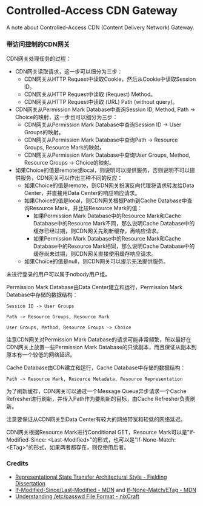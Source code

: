 # Controlled-Access CDN Gateway
A note about Controlled-Access CDN (Content Delivery Network) Gateway.

### 带访问控制的CDN网关

CDN网关处理任务的过程：
- CDN网关读取请求，这一步可以细分为三步：
  - CDN网关从HTTP Request中读取Cookie，然后从Cookie中读取Session ID。
  - CDN网关从HTTP Request中读取 (Request) Method。
  - CDN网关从HTTP Request中读取 (URL) Path (without query)。
- CDN网关从Permission Mark Database中查询Session ID, Method, Path -> Choice的映射，这一步也可以细分为三步：
  - CDN网关从Permission Mark Database中查询Session ID -> User Groups的映射。
  - CDN网关从Permission Mark Database中查询Path -> Resource Groups, Resource Mark的映射。
  - CDN网关从Permission Mark Database中查询User Groups, Method, Resource Groups -> Choice的映射。
- 如果Choice的值是remote或local，则说明可以提供服务，否则说明不可以提供服务，CDN网关可以作出三种不同的反应：
  - 如果Choice的值是remote，则CDN网关扮演反向代理将请求转发给Data Center，并直接用Data Center的响应响应请求。
  - 如果Choice的值是local，则CDN网关根据Path到Cache Database中查询Resource Mark，并比较Resource Mark的值：
    - 如果Permission Mark Database中的Resource Mark和Cache Database中的Resource Mark不同，那么说明Cache Database中的缓存已经过期，则CDN网关先刷新缓存，再响应请求。
    - 如果Permission Mark Database中的Resource Mark和Cache Database中的Resource Mark相同，那么说明Cache Database中的缓存尚未过期，则CDN网关直接使用缓存响应请求。
  - 如果Choice的值是null，则CDN网关可以提示无法提供服务。

未进行登录的用户可以属于nobody用户组。

Permission Mark Database由Data Center建立和运行，Permission Mark Database中存储的数据结构：

```
Session ID -> User Groups
```

```
Path -> Resource Groups, Resource Mark
```

```
User Groups, Method, Resource Groups -> Choice
```

注意CDN网关对Permission Mark Database的请求可能非常频繁，所以最好在CDN网关上放置一些Permission Mark Database的只读副本，而且保证从副本到原本有一个较低的网络延迟。

Cache Database由CDN建立和运行，Cache Database中存储的数据结构：

```
Path -> Resource Mark, Resource Metadata, Resource Representation
```

为了刷新缓存，CDN网关可以通过一个Message Queue异步请求一个Cache Refresher进行刷新，并传入Path作为要刷新的目标，由Cache Refresher负责刷新。

注意要保证从CDN网关到Data Center有较大的网络带宽和较低的网络延迟。

CDN网关根据Resource Mark进行Conditional GET，Resource Mark可以是"If-Modified-Since: \<Last-Modified\>"的形式，也可以是"If-None-Match: \<ETag\>"的形式，如果两者都存在，则仅使用后者。

### Credits
- [Representational State Transfer Architectural Style - Fielding Dissertation](https://ics.uci.edu/~fielding/pubs/dissertation/rest_arch_style.htm)
- [If-Modified-Since/Last-Modified - MDN](https://developer.mozilla.org/en-US/docs/Web/HTTP/Headers/If-Modified-Since) and [If-None-Match/ETag - MDN](https://developer.mozilla.org/en-US/docs/Web/HTTP/Headers/If-None-Match)
- [Understanding /etc/passwd File Format - nixCraft](https://www.cyberciti.biz/faq/understanding-etcpasswd-file-format)
